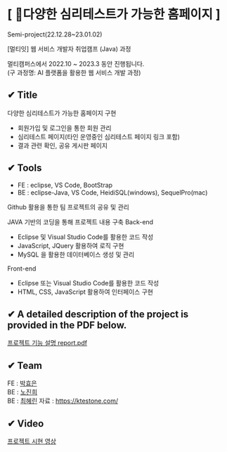 # [  :blue_heart:다양한 심리테스트가 가능한 홈페이지  ]

Semi-project(22.12.28~23.01.02)

[멀티잇] 웹 서비스 개발자 취업캠프 (Java) 과정

멀티캠퍼스에서 2022.10 ~ 2023.3 동안 진행됩니다. <br>
(구 과정명: AI 플랫폼을 활용한 웹 서비스 개발 과정)


## ✔ Title 
다양한 심리테스트가 가능한 홈페이지 구현
-	회원가입 및 로그인을 통한 회원 관리
-	심리테스트 페이지(타인 운영중인 심리테스트 페이지 링크 포함)
-	결과 관련 확인, 공유 게시판 페이지

## ✔ Tools
- FE
: eclipse, VS Code, BootStrap
- BE
: eclipse-Java, VS Code, HeidiSQL(windows), SequelPro(mac)

Github 활용을 통한 팀 프로젝트의 공유 및 관리

JAVA 기반의 코딩을 통해 프로젝트 내용 구축
Back-end
-	Eclipse 및 Visual Studio Code를 활용한 코드 작성
-	JavaScript, JQuery 활용하여 로직 구현
-	MySQL 을 활용한 데이터베이스 생성 및 관리

Front-end
-	Eclipse 또는 Visual Studio Code를 활용한 코드 작성
-	HTML, CSS, JavaScript 활용하여 인터페이스 구현

## ✔ A detailed description of the project is provided in the PDF below.
[프로젝트 기능 설명 report.pdf](https://drive.google.com/file/d/1qfqisSgEQ3dSQv9FJoxNlUuxeyXeGnLG/view?usp=share_link)

## ✔ Team
FE : [박효은](https://github.com/glaciar-pp)<br>
BE : [노진희](https://github.com/znhee)<br>
BE : [최혜린](https://github.com/choihyerln)
자료 : https://ktestone.com/

## ✔ Video
[프로젝트 시현 영상](https://drive.google.com/file/d/1UNXhh3P8-S2bEH-kccqcNNkrTSPETptr/view)